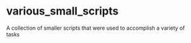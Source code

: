 # various_small_scripts
A collection of smaller scripts that were used to accomplish a variety of tasks
